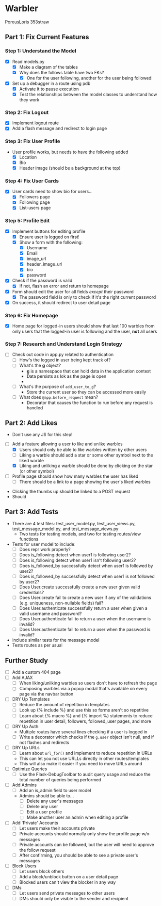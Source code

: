 # Warbler

PorousLoris
353straw

## Part 1: Fix Current Features

### Step 1: Understand the Model

- [x] Read models.py
  - [x] Make a diagram of the tables
  - [x] Why does the follows table have two FKs?
    - [x] One for the user following, another for the user being followed
- [x] Set up a debugger in a route using pdb
  - [x] Activate it to pause execution
  - [x] Test the relationships between the model classes to understand how they work

### Step 2: Fix Logout

- [x] Implement logout route
- [x] Add a flash message and redirect to login page

### Step 3: Fix User Profile

- User profile works, but needs to have the following added
  - [x] Location
  - [x] Bio
  - [x] Header image (should be a background at the top)
  
### Step 4: Fix User Cards
  
- [x] User cards need to show bio for users...
  - [x] Followers page
  - [x] Following page
  - [x] List-users page

### Step 5: Profile Edit

- [x] Implement buttons for editing profile
  - [x] Ensure user is logged on first!
  - [x] Show a form with the following:
    - [x] Username
    - [x] Email
    - [x] image_url
    - [x] header_image_url
    - [x] bio
    - [x] password
- [x] Check if the password is valid
  - [x] If not, flash an error and return to homepage
- [x] Form should edit the user for all fields *except* their password
  - [x] The password field is only to check if it's the right current password
- [x] On success, it should redirect to user detail page

### Step 6: Fix Homepage

- [x] Home page for logged-in users should show that last 100 warbles from only users that the logged-in user is following and the user, **not** all users

### Step 7: Research and Understand Login Strategy

- [ ] Check out code in app.py related to authentication
  - [ ] How's the logged in user being kept track of?
  - [ ] What's the **g** object?
    - **g** is a namespace that can hold data in the application context
    - Data persists as lok as the page is open
    - 
  - [ ] What's the purpose of `add_user_to_g`?
    - Store the current user so they can be accessed more easily
  - [ ] What does `@app.before_request` mean?
    - Decorator that causes the function to run before any request is handled
  
## Part 2: Add Likes

- Don't use any JS for this step!
- [ ] Add a feature allowing a user to like and unlike warbles
  - [x] Users should only be able to like warbles written by other users
  - [ ] Liking a warble should add a star or some other symbol next to the liked warble
  - [x] Liking and unliking a warble should be done by clicking on the star (or other symbol)
- [ ] Profile page should show how many warbles the user has liked
  - [ ] There should be a link to a page showing the user's liked warbles

- Clicking the thumbs up should be linked to a POST request
- Should 

## Part 3: Add Tests

- There are 4 test files: test_user_model.py, test_user_views.py, test_message_model.py, and test_message_views.py
  - Two tests for testing models, and two for testing routes/view functions
- Tests for user model to include:
  - [ ] Does repr work properly?
  - [ ] Does is_following detect when user1 is following user2?
  - [ ] Does is_following detect when user1 isn't following user2?
  - [ ] Does is_followed_by successfully detect when user1 is followed by user2?
  - [ ] Does is_followed_by successfully detect when user1 is not followed by user2?
  - [ ] Does User.create successfully create a new user given valid credentials?
  - [ ] Does User.create fail to create a new user if any of the validations (e.g. uniqueness, non-nullable fields) fail?
  - [ ] Does User.authenticate successfully return a user when given a valid username and password?
  - [ ] Does User.authenticate fail to return a user when the username is invalid?
  - [ ] Does User.authenticate fail to return a user when the password is invalid?
- Include similar tests for the message model
- Tests routes as per usual

## Further Study

- [ ] Add a custom 404 page
- [ ] Add AJAX
  - [ ] When liking/unliking warbles so users don't have to refresh the page
  - [ ] Composing warbles via a popup modal that's available on every page via the navbar button
- [ ] DRY Up Templates
  - [ ] Reduce the amount of repetition in templates
  - [ ] Look up {% include %} and use this so forms aren't so repetitive
  - [ ] Learn about {% macro %} and {% import %} statements to reduce repetition in user detail, followers, followed_user pages, and more
- [ ] DRY Up Auth
  - Multiple routes have several lines checking if a user is logged in
  - [ ] Write a decorator which checks if the `g.user` object isn't null, and if not flashes and redirects
- [ ] DRY Up URLs
  - [ ] Learn about `url_for()` and implement to reduce repetition in URLs
  - This can let you not use URLLs directly in other routes/templates
  - This will also make it easier if you need to move URLs around
- [ ] Optimize Queries
  - [ ] Use the Flask-DebugToolbar to audit query usage and reduce the total number of queries being performed
- [ ] Add Admins
  - [ ] Add an is_admin field to user model
  - Admins should be able to...
    - [ ] Delete any user's messages
    - [ ] Delete any user
    - [ ] Edit a user profile
    - [ ] Make another user an admin when editing a profile
- [ ] Add 'Private' Accounts
  - [ ] Let users make their accounts private
  - [ ] Private accounts should normally only show the profile page w/o messages
  - [ ] Private accounts can be followed, but the user will need to approve the follow request
  - [ ] After confirming, you should be able to see a private user's messages
- [ ] Block Users
  - [ ] Let users block others
  - [ ] Add a block/unblock button on a user detail page
  - [ ] Blocked users can't view the blocker in any way
- [ ] DMs
  - [ ] Let users send private messages to other users
  - [ ] DMs should only be visible to the sender and recipient
